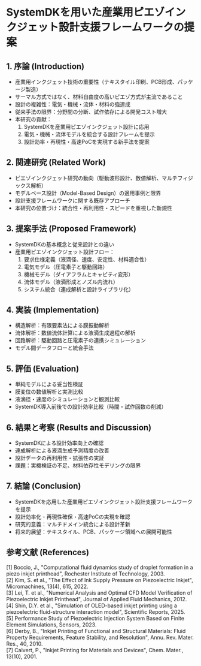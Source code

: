 # SystemDKを用いた産業用ピエゾインクジェット設計支援フレームワークの提案

## 1. 序論 (Introduction)
- 産業用インクジェット技術の重要性（テキスタイル印刷、PCB形成、パッケージ製造）
- サーマル方式ではなく、材料自由度の高いピエゾ方式が主流であること
- 設計の複雑性：電気・機械・流体・材料の強連成
- 従来手法の限界：分野間の分断、試作依存による開発コスト増大
- 本研究の貢献：
  1. SystemDKを産業用ピエゾインクジェット設計に応用
  2. 電気・機械・流体モデルを統合する設計フレームを提示
  3. 設計効率・再現性・高速PoCを実現する新手法を提案

## 2. 関連研究 (Related Work)
- ピエゾインクジェット研究の動向（駆動波形設計、数値解析、マルチフィジックス解析）
- モデルベース設計（Model-Based Design）の適用事例と限界
- 設計支援フレームワークに関する既存アプローチ
- 本研究の位置づけ：統合性・再利用性・スピードを重視した新規性

## 3. 提案手法 (Proposed Framework)
- SystemDKの基本概念と従来設計との違い
- 産業用ピエゾインクジェット設計フロー：
  1. 要求仕様定義（液滴径、速度、安定性、材料適合性）
  2. 電気モデル（圧電素子と駆動回路）
  3. 機械モデル（ダイアフラムとキャビティ変形）
  4. 流体モデル（液滴形成とノズル内流れ）
  5. システム統合（連成解析と設計ライブラリ化）

## 4. 実装 (Implementation)
- 構造解析：有限要素法による膜振動解析
- 流体解析：数値流体計算による液滴生成過程の解析
- 回路解析：駆動回路と圧電素子の連携シミュレーション
- モデル間データフローと統合手法

## 5. 評価 (Evaluation)
- 単純モデルによる妥当性検証
- 膜変位の数値解析と実測比較
- 液滴径・速度のシミュレーションと観測比較
- SystemDK導入前後での設計効率比較（時間・試作回数の削減）

## 6. 結果と考察 (Results and Discussion)
- SystemDKによる設計効率向上の確認
- 連成解析による液滴生成予測精度の改善
- 設計データの再利用性・拡張性の実証
- 課題：実機検証の不足、材料依存性モデリングの限界

## 7. 結論 (Conclusion)
- SystemDKを応用した産業用ピエゾインクジェット設計支援フレームワークを提示
- 設計効率化・再現性確保・高速PoCの実現を確認
- 研究的意義：マルチドメイン統合による設計革新
- 将来的展望：テキスタイル、PCB、パッケージ領域への展開可能性

## 参考文献 (References)

[1] Boccio, J., "Computational fluid dynamics study of droplet formation in a piezo inkjet printhead", Rochester Institute of Technology, 2003.  
[2] Kim, S. et al., "The Effect of Ink Supply Pressure on Piezoelectric Inkjet", Micromachines, 13(4), 615, 2022.  
[3] Lei, T. et al., "Numerical Analysis and Optimal CFD Model Verification of Piezoelectric Inkjet Printhead", Journal of Applied Fluid Mechanics, 2012.  
[4] Shin, D.Y. et al., "Simulation of OLED-based inkjet printing using a piezoelectric fluid-structure interaction model", Scientific Reports, 2025.  
[5] Performance Study of Piezoelectric Injection System Based on Finite Element Simulations, Sensors, 2023.  
[6] Derby, B., "Inkjet Printing of Functional and Structural Materials: Fluid Property Requirements, Feature Stability, and Resolution", Annu. Rev. Mater. Res., 40, 2010.  
[7] Calvert, P., "Inkjet Printing for Materials and Devices", Chem. Mater., 13(10), 2001.

